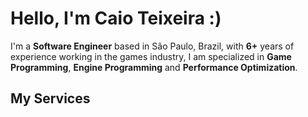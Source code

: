 # Hello, I'm Caio Teixeira :)

I'm a **Software Engineer** based in São Paulo, Brazil, with **6+** years of experience working in the games industry, I am specialized in **Game Programming**, **Engine Programming** and **Performance Optimization**. 

## My Services
